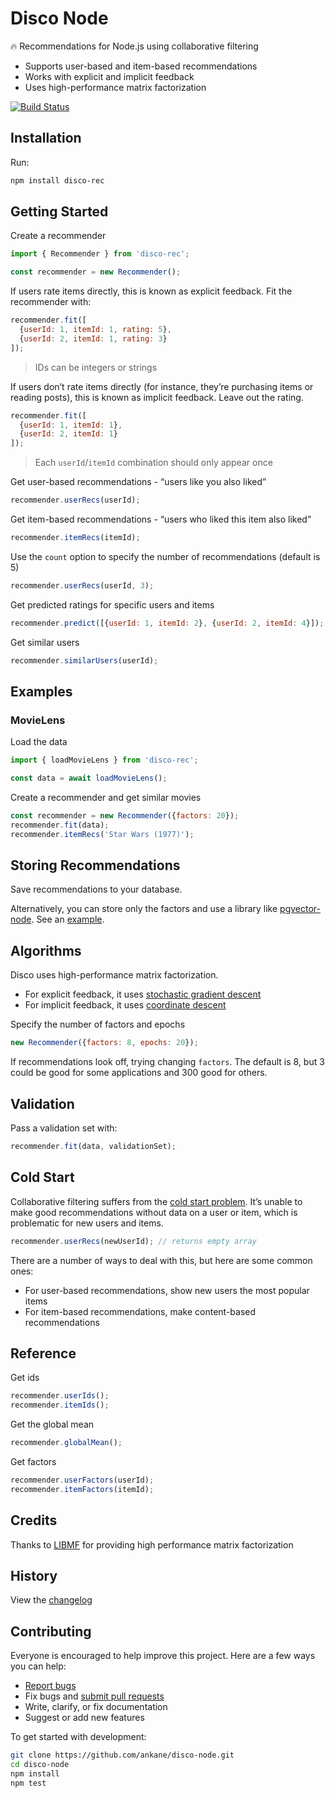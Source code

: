 # Disco Node

:fire: Recommendations for Node.js using collaborative filtering

- Supports user-based and item-based recommendations
- Works with explicit and implicit feedback
- Uses high-performance matrix factorization

[![Build Status](https://github.com/ankane/disco-node/actions/workflows/build.yml/badge.svg)](https://github.com/ankane/disco-node/actions)

## Installation

Run:

```sh
npm install disco-rec
```

## Getting Started

Create a recommender

```javascript
import { Recommender } from 'disco-rec';

const recommender = new Recommender();
```

If users rate items directly, this is known as explicit feedback. Fit the recommender with:

```javascript
recommender.fit([
  {userId: 1, itemId: 1, rating: 5},
  {userId: 2, itemId: 1, rating: 3}
]);
```

> IDs can be integers or strings

If users don’t rate items directly (for instance, they’re purchasing items or reading posts), this is known as implicit feedback. Leave out the rating.

```javascript
recommender.fit([
  {userId: 1, itemId: 1},
  {userId: 2, itemId: 1}
]);
```

> Each `userId`/`itemId` combination should only appear once

Get user-based recommendations - “users like you also liked”

```javascript
recommender.userRecs(userId);
```

Get item-based recommendations - “users who liked this item also liked”

```javascript
recommender.itemRecs(itemId);
```

Use the `count` option to specify the number of recommendations (default is 5)

```javascript
recommender.userRecs(userId, 3);
```

Get predicted ratings for specific users and items

```javascript
recommender.predict([{userId: 1, itemId: 2}, {userId: 2, itemId: 4}]);
```

Get similar users

```javascript
recommender.similarUsers(userId);
```

## Examples

### MovieLens

Load the data

```javascript
import { loadMovieLens } from 'disco-rec';

const data = await loadMovieLens();
```

Create a recommender and get similar movies

```javascript
const recommender = new Recommender({factors: 20});
recommender.fit(data);
recommender.itemRecs('Star Wars (1977)');
```

## Storing Recommendations

Save recommendations to your database.

Alternatively, you can store only the factors and use a library like [pgvector-node](https://github.com/ankane/pgvector-node). See an [example](https://github.com/pgvector/pgvector-node/blob/master/examples/disco/example.js).

## Algorithms

Disco uses high-performance matrix factorization.

- For explicit feedback, it uses [stochastic gradient descent](https://www.csie.ntu.edu.tw/~cjlin/papers/libmf/libmf_journal.pdf)
- For implicit feedback, it uses [coordinate descent](https://www.csie.ntu.edu.tw/~cjlin/papers/one-class-mf/biased-mf-sdm-with-supp.pdf)

Specify the number of factors and epochs

```javascript
new Recommender({factors: 8, epochs: 20});
```

If recommendations look off, trying changing `factors`. The default is 8, but 3 could be good for some applications and 300 good for others.

## Validation

Pass a validation set with:

```javascript
recommender.fit(data, validationSet);
```

## Cold Start

Collaborative filtering suffers from the [cold start problem](https://en.wikipedia.org/wiki/Cold_start_(recommender_systems)). It’s unable to make good recommendations without data on a user or item, which is problematic for new users and items.

```javascript
recommender.userRecs(newUserId); // returns empty array
```

There are a number of ways to deal with this, but here are some common ones:

- For user-based recommendations, show new users the most popular items
- For item-based recommendations, make content-based recommendations

## Reference

Get ids

```javascript
recommender.userIds();
recommender.itemIds();
```

Get the global mean

```javascript
recommender.globalMean();
```

Get factors

```javascript
recommender.userFactors(userId);
recommender.itemFactors(itemId);
```

## Credits

Thanks to [LIBMF](https://github.com/cjlin1/libmf) for providing high performance matrix factorization

## History

View the [changelog](https://github.com/ankane/disco-node/blob/master/CHANGELOG.md)

## Contributing

Everyone is encouraged to help improve this project. Here are a few ways you can help:

- [Report bugs](https://github.com/ankane/disco-node/issues)
- Fix bugs and [submit pull requests](https://github.com/ankane/disco-node/pulls)
- Write, clarify, or fix documentation
- Suggest or add new features

To get started with development:

```sh
git clone https://github.com/ankane/disco-node.git
cd disco-node
npm install
npm test
```
